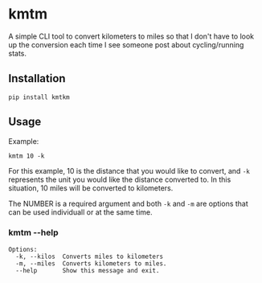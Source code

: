 # kmtm
A simple CLI tool to convert kilometers to miles so that I don't have to look up the 
conversion each time I see someone post about cycling/running stats.

## Installation
```
pip install kmtkm
```

## Usage

Example:
```
kmtm 10 -k
```

For this example, 10 is the distance that you would like to convert, and `-k` represents the unit you would like the distance converted to.  In this situation, 10 miles will be converted to kilometers.

The NUMBER is a required argument and both `-k` and `-m` are options that can be used individuall or at the same time.


### kmtm --help
```
Options:
  -k, --kilos  Converts miles to kilometers
  -m, --miles  Converts kilometers to miles.
  --help       Show this message and exit.
  ```

